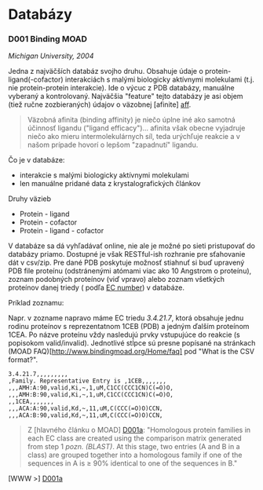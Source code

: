 Databázy
=========

### D001 Binding MOAD

*Michigan University, 2004*

Jedna z najväčších databáz svojho druhu. Obsahuje údaje o protein-ligand(-cofactor) interakciách s malými biologicky aktívnymi molekulami (t.j. nie protein-protein interakcie). Ide o výcuc z PDB databázy, manuálne vyberaný a kontrolovaný. Najväčšia "feature" tejto databázy je asi objem (tiež ručne zozbieraných) údajov o väzobnej [afinite] [aff].

> Väzobná afinita (binding affinity) je niečo úplne iné ako samotná účinnosť ligandu ("ligand efficacy")... afinita však obecne vyjadruje niečo ako mieru intermolekulárnych síl, teda urýchľuje reakcie a v našom prípade hovorí o lepšom "zapadnutí" ligandu. 

Čo je v databáze:

 * interakcie s malými biologicky aktívnymi molekulami
 * len manuálne pridané data z krystalografických článkov

Druhy väzieb

 * Protein - ligand
 * Protein - cofactor
 * Protein - ligand - cofactor

V databáze sa dá vyhľadávať online, nie ale je možné po sieti pristupovať do databázy priamo. Dostupné je však RESTful-ish rozhranie pre sťahovanie dát v csv/zip. Pre dané PDB poskytuje možnosť stiahnuť si buď upravený PDB file proteínu (odstránenými atómami viac ako 10 Angstrom o proteínu), zoznam podobných proteínov (viď vpravo) alebo zoznam všetkých proteínov danej triedy ( podľa [EC number](https://en.wikipedia.org/wiki/Enzyme_Commission_number)) v databáze.

Príklad zoznamu:

Napr. v zozname napravo máme EC triedu *3.4.21.7*, ktorá obsahuje jednu rodinu proteínov s reprezentatnom 1CEB (PDB) a jedným ďalším proteínom 1CEA. Po názve proteínu vždy nasledujú prvky vstupujúce do reakcie (s popisokom valid/invalid). Jednotlivé stĺpce sú presne popísané na stránkach (MOAD FAQ)[http://www.bindingmoad.org/Home/faq] pod "What is the CSV format?".

```
3.4.21.7,,,,,,,,,
,Family. Representative Entry is ,1CEB,,,,,,,
,,,AMH:A:90,valid,Ki,~,1,uM,C1CC(CCC1CN)C(=O)O,
,,,AMH:B:90,valid,Ki,~,1,uM,C1CC(CCC1CN)C(=O)O,
,,1CEA,,,,,,,
,,,ACA:A:90,valid,Kd,~,11,uM,C(CCC(=O)O)CCN,
,,,ACA:B:90,valid,Kd,~,11,uM,C(CCC(=O)O)CCN,
```

> Z [hlavného článku o MOAD] [D001a]: "Homologous protein families in each EC class are created using the comparison matrix generated from step 1 *pozn. (BLAST)*. At this stage, two entries (A and B in a class) are grouped together into a homologous family if one of the sequences in A is ≥ 90% identical to one of the sequences in B."



[WWW >] [D001a]

[aff]: https://en.wikipedia.org/wiki/Ligand_(biochemistry)#Receptor.2Fligand_binding_affinity
[0001]: http://www.bindingmoad.org/
[D001a]: http://onlinelibrary.wiley.com/doi/10.1002/prot.20512/full
